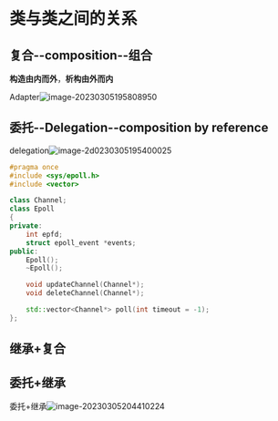 # 类与类之间的关系



## 复合--composition--组合

**构造由内而外**，**析构由外而内**

Adapter![image-20230305195808950](/home/liu/.config/Typora/typora-user-images/image-20230305195808950.png)

## 委托--Delegation--composition by reference

delegation![image-2d0230305195400025](/home/liu/.config/Typora/typora-user-images/image-20230305195400025.png)

```c++
#pragma once
#include <sys/epoll.h>
#include <vector>

class Channel;
class Epoll
{
private:
    int epfd;
    struct epoll_event *events;
public:
    Epoll();
    ~Epoll();

    void updateChannel(Channel*);
    void deleteChannel(Channel*);

    std::vector<Channel*> poll(int timeout = -1);
};

```

## 继承+复合

## 委托+继承

委托+继承![image-20230305204410224](/home/liu/.config/Typora/typora-user-images/image-20230305204410224.png)